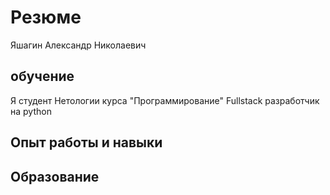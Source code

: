 # Резюме
Яшагин Александр Николаевич

## обучение
Я студент Нетологии курса "Программирование" Fullstack разработчик на python

## Опыт работы и навыки

## Образование